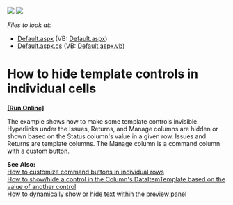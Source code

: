 <!-- default badges list -->
[![](https://img.shields.io/badge/Open_in_DevExpress_Support_Center-FF7200?style=flat-square&logo=DevExpress&logoColor=white)](https://supportcenter.devexpress.com/ticket/details/E1385)
[![](https://img.shields.io/badge/📖_How_to_use_DevExpress_Examples-e9f6fc?style=flat-square)](https://docs.devexpress.com/GeneralInformation/403183)
<!-- default badges end -->
<!-- default file list -->
*Files to look at*:

* [Default.aspx](./CS/DynamicShowHideTemplate/Default.aspx) (VB: [Default.aspx](./VB/DynamicShowHideTemplate/Default.aspx))
* [Default.aspx.cs](./CS/DynamicShowHideTemplate/Default.aspx.cs) (VB: [Default.aspx.vb](./VB/DynamicShowHideTemplate/Default.aspx.vb))
<!-- default file list end -->
# How to hide template controls in individual cells
<!-- run online -->
**[[Run Online]](https://codecentral.devexpress.com/e1385/)**
<!-- run online end -->


<p>The example shows how to make some template controls invisible. Hyperlinks under the Issues, Returns, and Manage columns are hidden or shown based on the Status column's value in a given row. Issues and Returns are template columns. The Manage column is a command column with a custom button. </p><p><strong>See Also:</strong><br />
<a href="https://www.devexpress.com/Support/Center/p/E366">How to customize command buttons in individual rows</a><br />
<a href="https://www.devexpress.com/Support/Center/p/E2284">How to show/hide a control in the Column's DataItemTemplate based on the value of another control</a><br />
<a href="https://www.devexpress.com/Support/Center/p/E2285">How to dynamically show or hide text within the preview panel</a></p>

<br/>


